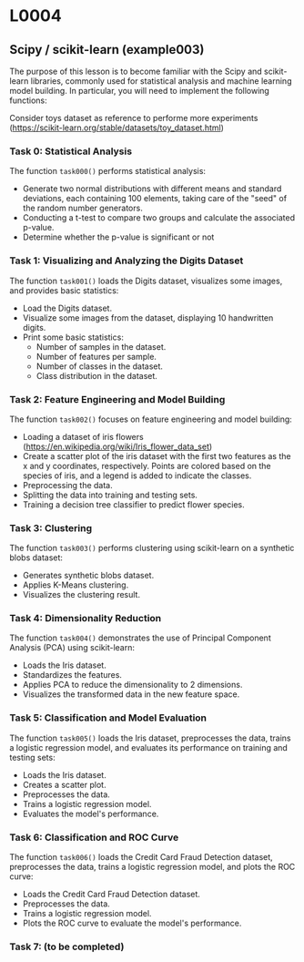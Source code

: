# L0004
## Scipy / scikit-learn (example003) 

The purpose of this lesson is to become familiar with the Scipy and scikit-learn libraries, commonly used for statistical analysis and machine learning model building. In particular, you will need to implement the following functions:

Consider toys dataset as reference to performe more experiments (https://scikit-learn.org/stable/datasets/toy_dataset.html)

### Task 0: Statistical Analysis

The function `task000()` performs statistical analysis:
- Generate two normal distributions with different means and standard deviations, each containing 100 elements, taking care of the "seed" of the random number generators.
- Conducting a t-test to compare two groups and calculate the associated p-value.
- Determine whether the p-value is significant or not

### Task 1: Visualizing and Analyzing the Digits Dataset

The function `task001()` loads the Digits dataset, visualizes some images, and provides basic statistics:

- Load the Digits dataset.
- Visualize some images from the dataset, displaying 10 handwritten digits.
- Print some basic statistics:
  - Number of samples in the dataset.
  - Number of features per sample.
  - Number of classes in the dataset.
  - Class distribution in the dataset.



### Task 2: Feature Engineering and Model Building

The function `task002()` focuses on feature engineering and model building:

- Loading a dataset of iris flowers (https://en.wikipedia.org/wiki/Iris_flower_data_set)
- Create a scatter plot of the iris dataset with the first two features as the x and y coordinates, respectively. Points are colored based on the species of iris, and a legend is added to indicate the classes.
- Preprocessing the data.
- Splitting the data into training and testing sets.
- Training a decision tree classifier to predict flower species.

### Task 3: Clustering

The function `task003()` performs clustering using scikit-learn on a synthetic blobs dataset:
- Generates synthetic blobs dataset.
- Applies K-Means clustering.
- Visualizes the clustering result.

### Task 4: Dimensionality Reduction

The function `task004()` demonstrates the use of Principal Component Analysis (PCA) using scikit-learn:
- Loads the Iris dataset.
- Standardizes the features.
- Applies PCA to reduce the dimensionality to 2 dimensions.
- Visualizes the transformed data in the new feature space.

### Task 5: Classification and Model Evaluation

The function `task005()` loads the Iris dataset, preprocesses the data, trains a logistic regression model, and evaluates its performance on training and testing sets:
- Loads the Iris dataset.
- Creates a scatter plot.
- Preprocesses the data.
- Trains a logistic regression model.
- Evaluates the model's performance.

### Task 6: Classification and ROC Curve

The function `task006()` loads the Credit Card Fraud Detection dataset, preprocesses the data, trains a logistic regression model, and plots the ROC curve:
- Loads the Credit Card Fraud Detection dataset.
- Preprocesses the data.
- Trains a logistic regression model.
- Plots the ROC curve to evaluate the model's performance.

### Task 7: (to be completed)

